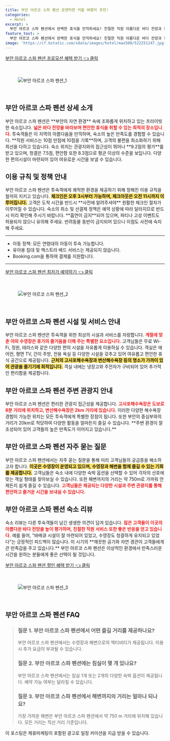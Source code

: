 ```yaml
---
title: 부안 아르코 스파 펜션 로맨틱한 커플 여행지 추천!
categories:
  - Hotel
excerpt: >
  부안 아르코 스파 펜션에서 완벽한 휴식을 만끽하세요! 친절한 직원 아름다운 바다 전망과 함께하는 수영장 편리한 바베큐 시설까지. 가족 단위 여행객에게 강력 추천하는 이곳 지금 예약하세요!
feature_text: >
  부안 아르코 스파 펜션에서 완벽한 휴식을 만끽하세요! 친절한 직원 아름다운 바다 전망과 함께하는 수영장 편리한 바베큐 시설까지. 가족 단위 여행객에게 강력 추천하는 이곳 지금 예약하세요!
image: 'https://cf.bstatic.com/xdata/images/hotel/max500/522251247.jpg?k=b9c6899748bd26bc9824840eb7696c0a36e0325727105dd4d69ee271224f22e1&o=&hp=1'
---
```


<p><a class="modoo-button" href="https://tinyurl.com/2bab7n42" rel="nofollow noopener">부안 아르코 스파 펜션 프로모션 혜택 받기 👈 클릭</a></p><br/>
<figure class="image"><img alt="부안 아르코 스파 펜션_1" src="https://cf.bstatic.com/xdata/images/hotel/max1024x768/522238837.jpg?k=46181e085fd1e78c0e366e9906a24e84c4f6a2244c036e6b72561d9b3c62cc45&amp;o=&amp;hp=1"/></figure><br/>

<h2 id="부안아르코스파펜션소개">부안 아르코 스파 펜션 상세 소개</h2>
<p>부안 아르코 스파 펜션은 **부안의 자연 환경** 속에 조화롭게 위치하고 있는 프라이빗한 숙소입니다. <b><span style="color: #ee2323;">넓은 바다 전망을 바라보며 편안한 휴식을 취할 수 있는 최적의 장소입니다.</span></b> 투숙객들은 이 지역의 아름다움을 만끽하며, 숙소의 높은 만족도를 경험할 수 있습니다. **직원 서비스는 10점 만점에 10점을 기록**하며, 고객의 불편을 최소화하기 위해 최선을 다하고 있습니다. 숙소 위치는 관광지와의 접근성이 뛰어나 **9.2점의 평가**를 받고 있으며, 청결은 7.5점, 편안함 또한 8.3점으로 평균 이상의 수준을 보입니다. 다양한 편의시설이 마련되어 있어 여유로운 시간을 보낼 수 있습니다.</p>
<h2 id="부안아르코스파펜션이용규칙">이용 규칙 및 정책 안내</h2>
<p>부안 아르코 스파 펜션은 투숙객에게 쾌적한 환경을 제공하기 위해 정해진 이용 규칙을 철저히 지키고 있습니다. <b><span style="background-color: #ffe066;">체크인은 오후 3시부터 가능하며, 체크아웃은 오전 11시까지 이루어집니다.</span></b> 고객은 도착 시간을 반드시 **사전에 알려주셔야** 원활한 체크인 절차가 이루어질 수 있습니다. 숙소의 취소 및 선결제 정책은 예약 상황에 따라 달라지므로 반드시 미리 확인해 주시기 바랍니다. **흡연이 금지**되어 있으며, 파티나 고성 이벤트도 허용되지 않으니 유의해 주세요. 반려동물 동반이 금지되어 있으니 이점도 사전에 숙지해 주세요.</p>
<hr/>
<ul>
<li>아동 정책: 모든 연령대의 아동이 투숙 가능합니다.</li>
<li>유아용 침대 및 엑스트라 베드 서비스는 제공되지 않습니다.</li>
<li>Booking.com을 통하여 결제를 지원합니다.</li>
</ul>
<hr/>
<p><a class="modoo-button" href="https://tinyurl.com/2bab7n42" rel="nofollow noopener">부안 아르코 스파 펜션 최저가 예약하기 👈 클릭</a></p><br/>
<figure class="image"><img alt="부안 아르코 스파 펜션_2" src="https://cf.bstatic.com/xdata/images/hotel/max500/522251247.jpg?k=b9c6899748bd26bc9824840eb7696c0a36e0325727105dd4d69ee271224f22e1&amp;o=&amp;hp=1"/></figure><br/>
<h2 id="부안아르코스파펜션시설및서비스">부안 아르코 스파 펜션 시설 및 서비스 안내</h2>
<p>부안 아르코 스파 펜션은 투숙객을 위한 최상의 시설과 서비스를 자랑합니다. <b><span style="color: #ee2323;">계절에 맞춘 야외 수영장은 휴가의 즐거움을 더해 주는 특별한 요소입니다.</span></b> 고객님들은 무료 Wi-Fi, 정원, 테라스와 같은 다양한 편의 시설을 자유롭게 이용하실 수 있습니다. 객실은 에어컨, 평면 TV, 간이 주방, 전용 욕실 등 다양한 시설을 갖추고 있어 여유롭고 편안한 휴식 공간으로 제공됩니다. <b><span style="background-color: #ffe066;">근처의 고사포해수욕장과 변산해수욕장 등의 명소가 가까이 있어 관광을 즐기기에 최적입니다.</span></b> 객실 내에는 냉장고와 주전자가 구비되어 있어 추가적인 편리함을 제공합니다.</p>
<h2 id="부안아르코스파펜션주변관광지">부안 아르코 스파 펜션 주변 관광지 안내</h2>
<p>부안 아르코 스파 펜션은 편리한 관광지 접근성을 제공합니다. <b><span style="color: #ee2323;">고사포해수욕장은 도보로 8분 거리에 위치하고, 변산해수욕장은 2km 거리에 있습니다.</span></b> 이러한 다양한 해수욕장 경험이 가능한 위치는 모든 투숙객에게 특별한 장점이 됩니다. 또한 부안의 중심부와의 거리가 20km로 적당하여 다양한 활동을 얼마든지 즐길 수 있습니다. **주변 환경이 잘 조성되어 있어 고객들의 높은 만족도가 이어지고 있습니다.**</p>
<h2 id="부안아르코스파펜션자주묻는질문">부안 아르코 스파 펜션 자주 묻는 질문</h2>
<p>부안 아르코 스파 펜션에서는 자주 묻는 질문을 통해 미리 고객님들의 궁금증을 해소하고자 합니다. <b><span style="background-color: #ffe066;">이곳은 수영장이 운영되고 있으며, 수영장과 해변을 함께 즐길 수 있는 기회를 제공합니다.</span></b> 고객님들은 숙소 내에 다양한 숙박 옵션을 선택할 수 있어 각자의 선호에 맞는 객실 형태를 찾아보실 수 있습니다. 또한 해변까지의 거리는 약 750m로 가까워 언제든지 쉽게 즐길 수 있습니다. <b><span style="color: #ee2323;">고객님들은 제공되는 다양한 시설과 주변 관광지를 통해 편안하고 즐거운 시간을 보내실 수 있습니다.</span></b></p>
<h2 id="부안아르코스파펜션숙소리뷰">부안 아르코 스파 펜션 숙소 리뷰</h2>
<p>숙소 리뷰는 다른 투숙객들이 남긴 생생한 의견이 담겨 있습니다. <b><span style="color: #ee2323;">많은 고객들이 이곳의 아름다운 바다 전망을 높이 평가하며, 친절한 직원 서비스 또한 좋은 반응을 얻고 있습니다.</span></b> 예를 들어, "바베큐 시설이 잘 마련되어 있었고, 수영장도 청결하게 유지되고 있었다"는 긍정적인 피드백이 많습니다. 이 시기의 **깨끗한 공기와 자연 경관이 고객들에게 큰 만족감을 주고 있습니다.** 부안 아르코 스파 펜션은 이상적인 환경에서 만족스러운 시간을 원하는 분들에게 좋은 선택이 될 것입니다.</p>

<p><a class="modoo-button" href="https://tinyurl.com/2bab7n42" rel="nofollow noopener">부안 아르코 스파 펜션 할인 혜택 받기 👈 클릭</a></p><br>

<figure class="image"><img src="https://cf.bstatic.com/xdata/images/hotel/max500/544022442.jpg?k=48e77105bab319f2e53540ed51924ff16dea33f8ab943f3315957fef25f9bac0&o=&hp=1" alt="부안 아르코 스파 펜션_3"></figure><br>
<h2 id="부안 아르코 스파 펜션_FAQ">부안 아르코 스파 펜션 FAQ</h2>
<div itemscope="" itemtype="https://schema.org/FAQPage"> 
<blockquote> 
<div itemscope="" itemprop="mainEntity" itemtype="https://schema.org/Question"> 
<h3 id="질문_1" itemprop="name">질문 1. 부안 아르코 스파 펜션에서 어떤 즐길 거리를 제공하나요?</h3> 
<div itemscope="" itemprop="acceptedAnswer" itemtype="https://schema.org/Answer"> 
<span itemprop="text"> 
<p>부안 아르코 스파 펜션에서는 수영장과 해변으로의 액티비티가 제공됩니다. 이용 시 추가 요금이 부과될 수 있습니다.</p> 
</span> 
</div> 
</div> 

<div itemscope="" itemprop="mainEntity" itemtype="https://schema.org/Question"> 
<h3 id="질문_2" itemprop="name">질문 2. 부안 아르코 스파 펜션에는 침실이 몇 개 있나요?</h3> 
<div itemscope="" itemprop="acceptedAnswer" itemtype="https://schema.org/Answer"> 
<span itemprop="text"> 
<p>부안 아르코 스파 펜션에서는 침실 1개 또는 2개의 다양한 숙박 옵션이 제공됩니다. 예약 가능 여부는 달라질 수 있습니다.</p> 
</span> 
</div> 
</div> 

<div itemscope="" itemprop="mainEntity" itemtype="https://schema.org/Question"> 
<h3 id="질문_3" itemprop="name">질문 3. 부안 아르코 스파 펜션에서 해변까지의 거리는 얼마나 되나요?</h3> 
<div itemscope="" itemprop="acceptedAnswer" itemtype="https://schema.org/Answer"> 
<span itemprop="text"> 
<p>가장 가까운 해변은 부안 아르코 스파 펜션에서 약 750 m 거리에 위치해 있습니다. 모든 거리는 직선 거리 기준입니다.</p> 
</span> 
</div> 
</div> 
</blockquote> 
</div><p>이 포스팅은 제휴마케팅이 포함된 광고로 일정 커미션을 지급 받을 수 있습니다.</p>

